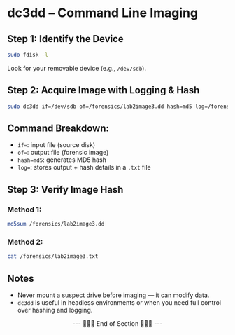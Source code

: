 # dc3dd – Command Line Imaging

## Step 1: Identify the Device
```bash
sudo fdisk -l
```
Look for your removable device (e.g., `/dev/sdb`).

## Step 2: Acquire Image with Logging & Hash
```bash
sudo dc3dd if=/dev/sdb of=/forensics/lab2image3.dd hash=md5 log=/forensics/lab2image3.txt
```

## Command Breakdown:
- `if=`: input file (source disk)
- `of=`: output file (forensic image)
- `hash=md5`: generates MD5 hash
- `log=`: stores output + hash details in a `.txt` file

## Step 3: Verify Image Hash

### Method 1:
```bash
md5sum /forensics/lab2image3.dd
```

### Method 2:
```bash
cat /forensics/lab2image3.txt
```

## Notes
- Never mount a suspect drive before imaging — it can modify data.
- `dc3dd` is useful in headless environments or when you need full control over hashing and logging.

<div align="center">

--- 🔹🔹🔹 End of Section 🔹🔹🔹 ---

</div>

